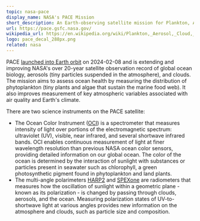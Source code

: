 ```yaml
---
topic: nasa-pace
display_name: NASA's PACE Mission
short_description: An Earth-observing satellite mission for Plankton, Aerosols, Clouds, and ocean Ecosystems.
url: https://pace.gsfc.nasa.gov/
wikipedia_url: https://en.wikipedia.org/wiki/Plankton,_Aerosol,_Cloud,_ocean_Ecosystem
logo: pace_decal_288px.png
related: nasa
---
```


PACE [launched into Earth orbit][launch] on 2024-02-08 and is extending and improving NASA's over 20-year satellite observation record of global ocean biology, aerosols (tiny particles suspended in the atmosphere), and clouds.
The mission aims to assess ocean health by measuring the distribution of phytoplankton (tiny plants and algae that sustain the marine food web).
It also improves measurement of key atmospheric variables associated with air quality and Earth's climate.

There are two science instruments on the PACE satellite:
- The Ocean Color Instrument ([OCI]) is a spectrometer that measures intensity of light over portions of the electromagnetic spectrum: ultraviolet (UV), visible, near infrared, and several shortwave infrared bands.
  OCI enables continuous measurement of light at finer wavelength resolution than previous NASA ocean color sensors, providing detailed information on our global ocean.
  The color of the ocean is determined by the interaction of sunlight with substances or particles present in seawater such as chlorophyll, a green photosynthetic pigment found in phytoplankton and land plants.
- The multi-angle polarimeters [HARP2] and [SPEXone] are radiometers that measures how the oscillation of sunlight within a geometric plane - known as its polarization - is changed by passing through clouds, aerosols, and the ocean.
  Measuring polarization states of UV-to-shortwave light at various angles provides new information on the atmosphere and clouds, such as particle size and composition.

[launch]: https://www.youtube.com/watch?v=TONpBd6Z6lE
[OCI]: https://pace.oceansciences.org/oci.htm
[HARP2]: https://pace.oceansciences.org/harp2.htm
[SPEXone]: https://pace.oceansciences.org/spexone.htm
